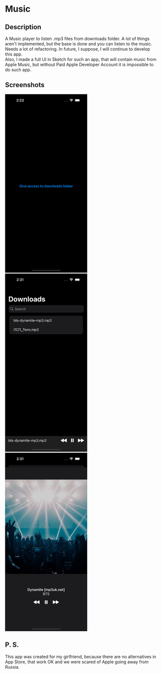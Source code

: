 # Music

## Description

A Music player to listen .mp3 files from downloads folder. A lot of things aren't implemented, but the base is done and you can listen to the music.\
Needs a lot of refactoring. In future, I suppose, I will continue to develop this app.\
Also, I made a full UI in Sketch for such an app, that will contain music from Apple Music, but without Paid Apple Developer Account it is impossible to do such app.

## Screenshots

<span>
    <img src=".github/images/screenshots/access.png" width="270px" alt="screenshots/access">
</span>
<span>
    <img src=".github/images/screenshots/main.png" width="270px" alt="screenshots/main">
</span>
<span>
    <img src=".github/images/screenshots/detail.png" width="270px" alt="screenshots/detail">
</span>

## P. S.

This app was created for my girlfriend, because there are no alternatives in App Store, that work OK and we were scared of Apple going away from Russia.
